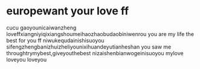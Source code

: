 # europewant your love ff
cucu
gaoyounicaiwanzheng
loveffxiangniyiqixiangshoumeihaozhaobudaobiniwenrou
you are my life
the best for you ff
niwukequdainishisuoyou
sifengzhengbanizhuizheliyounixihuandeyutianheshan
you saw me throughtrymybest,giveyouthebest
nizaishenbianwogeinisuoyou
mylove
loveyou
loveyou
